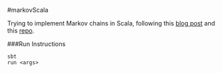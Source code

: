 #markovScala

Trying to implement Markov chains in Scala, following this [blog post](http://blog.circuitsofimagination.com/2015/02/15/Markov-Chains.html) and this [repo](https://github.com/tantalum/markov-chain).

###Run Instructions

```
sbt
run <args>
```
